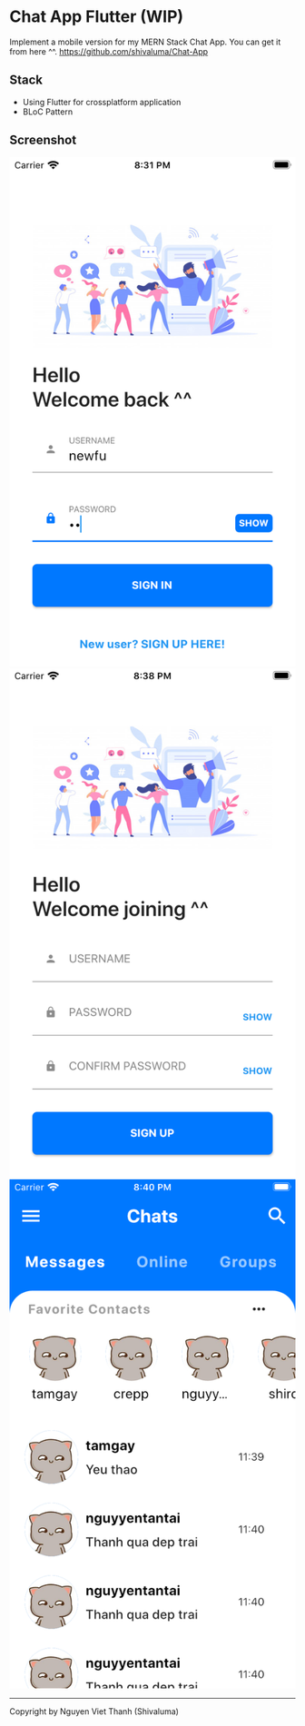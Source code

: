 # Chat App Flutter (WIP)
Implement a mobile version for my MERN Stack Chat App.
You can get it from here ^^.
https://github.com/shivaluma/Chat-App

## Stack
* Using Flutter for crossplatform application
* BLoC Pattern

## Screenshot

![Login](./screenshots/3.png "Login")
![Register](./screenshots/2.png "Register")
![Chat](./screenshots/1.png "Chat")

___
Copyright by Nguyen Viet Thanh (Shivaluma)
